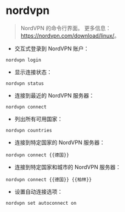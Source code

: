 # nordvpn

> NordVPN 的命令行界面。
> 更多信息：<https://nordvpn.com/download/linux/>。

- 交互式登录到 NordVPN 账户：

`nordvpn login`

- 显示连接状态：

`nordvpn status`

- 连接到最近的 NordVPN 服务器：

`nordvpn connect`

- 列出所有可用国家：

`nordvpn countries`

- 连接到特定国家的 NordVPN 服务器：

`nordvpn connect {{德国}}`

- 连接到特定国家和城市的 NordVPN 服务器：

`nordvpn connect {{德国}} {{柏林}}`

- 设置自动连接选项：

`nordvpn set autoconnect on`